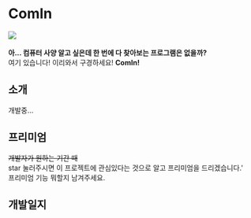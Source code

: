 # ComIn
<img src = "https://img.shields.io/badge/C%23-Form-green"> <br> <br>
<b>아... 컴퓨터 사양 알고 싶은데 한 번에 다 찾아보는 프로그램은 없을까?</b> <br>
여기 있습니다! 이리와서 구경하세요! <b>ComIn!</b> <br>

## 소개
개발중...<br> 



## 프리미엄
~~개발자가 원하는 기간 때~~ <br>
star 눌러주시면 이 프로젝트에 관심있다는 것으로 알고 프리미엄을 드리겠습니다.' <br>
프리미엄 기능 뭐할지 남겨주세요. <br>


## 개발일지
<br>

 
